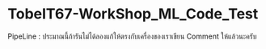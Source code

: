 # TobeIT67-WorkShop_ML_Code_Test

PipeLine : ประมาณนี้ถ้ารันไม่ได้ลองแก้ให้ตรงกับเครื่องของเราเขียน Comment ให้แล้วนะครับ
